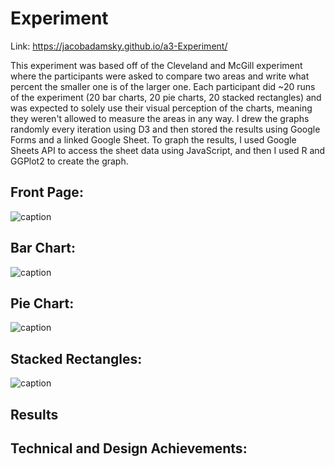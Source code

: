 # Experiment
Link: https://jacobadamsky.github.io/a3-Experiment/

This experiment was based off of the Cleveland and McGill experiment where the participants were asked to compare two areas and write what percent
the smaller one is of the larger one. Each participant did ~20 runs of the experiment (20 bar charts, 20 pie charts, 20 stacked rectangles) and was
expected to solely use their visual perception of the charts, meaning they weren't allowed to measure the areas in any way. I drew the graphs randomly
every iteration using D3 and then stored the results using Google Forms and a linked Google Sheet. To graph the results, I used Google Sheets API to
access the sheet data using JavaScript, and then I used R and GGPlot2 to create the graph.

## Front Page:
![caption](https://raw.githubusercontent.com/jacobadamsky/a3-Experiment/main/img/frontpage.PNG)

## Bar Chart:
![caption](https://raw.githubusercontent.com/jacobadamsky/a3-Experiment/main/img/barchart.PNG)

## Pie Chart:
![caption](https://raw.githubusercontent.com/jacobadamsky/a3-Experiment/main/img/piechart.PNG)

## Stacked Rectangles:
![caption](https://raw.githubusercontent.com/jacobadamsky/a3-Experiment/main/img/stackedrectangles.PNG)

## Results
<object type="text/html" id="contain" data="https://jacobadamsky.github.io/a3-Experiment/img/results.html" width="1000" height="800"></object>

## Technical and Design Achievements:
